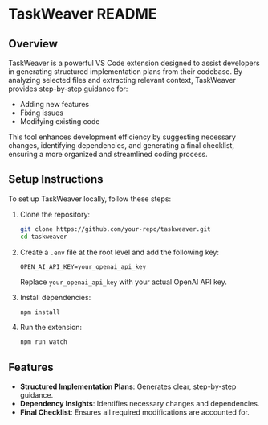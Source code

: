 # TaskWeaver README

## Overview

TaskWeaver is a powerful VS Code extension designed to assist developers in generating structured implementation plans from their codebase. By analyzing selected files and extracting relevant context, TaskWeaver provides step-by-step guidance for:

- Adding new features
- Fixing issues
- Modifying existing code

This tool enhances development efficiency by suggesting necessary changes, identifying dependencies, and generating a final checklist, ensuring a more organized and streamlined coding process.

## Setup Instructions

To set up TaskWeaver locally, follow these steps:

1. Clone the repository:

   ```sh
   git clone https://github.com/your-repo/taskweaver.git
   cd taskweaver
   ```

2. Create a `.env` file at the root level and add the following key:

   ```env
   OPEN_AI_API_KEY=your_openai_api_key
   ```

   Replace `your_openai_api_key` with your actual OpenAI API key.

3. Install dependencies:

   ```sh
   npm install
   ```

4. Run the extension:
   ```sh
   npm run watch
   ```

## Features

- **Structured Implementation Plans**: Generates clear, step-by-step guidance.
- **Dependency Insights**: Identifies necessary changes and dependencies.
- **Final Checklist**: Ensures all required modifications are accounted for.
